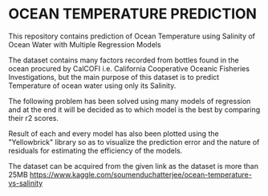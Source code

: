 # OCEAN TEMPERATURE PREDICTION
This repository contains prediction of Ocean Temperature using Salinity of Ocean Water with Multiple Regression Models

The dataset contains many factors recorded from bottles found in the ocean procured by CalCOFI i.e. California Cooperative Oceanic Fisheries Investigations, but the main purpose of this dataset is to predict Temperature of ocean water using only its Salinity.

The following problem has been solved using many models of regression and at the end it will be decided as to which model is the best by comparing their r2 scores.

Result of each and every model has also been plotted using the "Yellowbrick" library so as to visualize the prediction error and the nature of residuals for estimating the efficiency of the models.

The dataset can be acquired from the given link as the dataset is more than 25MB https://www.kaggle.com/soumenduchatterjee/ocean-temperature-vs-salinity
